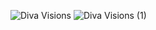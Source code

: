 ![Diva Visions](https://user-images.githubusercontent.com/75380267/230713556-b3475c4c-10fd-4a4a-bf6c-34bd64275374.jpg)
![Diva Visions (1)](https://user-images.githubusercontent.com/75380267/230713580-63569f3d-67b6-4c91-a9eb-27d4e63cb4f0.jpg)

